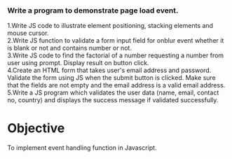 ### Write a program to demonstrate page load event.  
1.Write JS code to illustrate element positioning, stacking elements and mouse cursor.  
2.Write JS function to validate a form input field for onblur event whether it is blank or not and   contains number or not.  
3.Write JS code to find the factorial of a number requesting a number from user using prompt. Display result on button click.  
4.Create an HTML form that takes user's email address and password. Validate the form using JS when the submit button is clicked. Make sure that the fields are not empty and the email address is a valid email address.  
5.Write a JS program which validates the user data (name, email, contact no, country) and displays the success message if validated successfully.

# Objective
To implement event handling function in Javascript.
